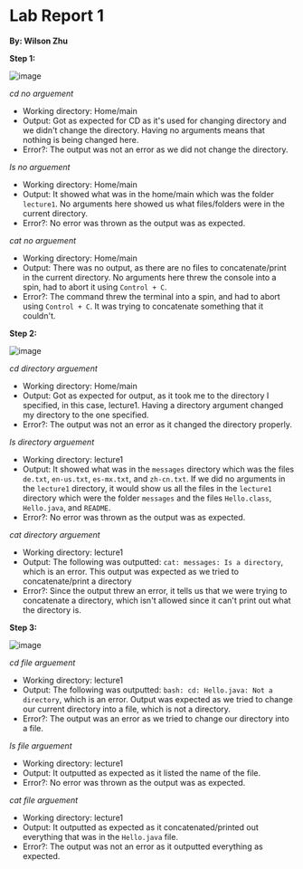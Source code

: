 # Lab Report 1
**By: Wilson Zhu**

**Step 1:**

![image](https://github.com/W6zhu/cse15l-lab-reports/assets/146861759/a69602ee-5dcd-4c47-89e0-d11503327b47)

_cd no arguement_
* Working directory: Home/main
* Output: Got as expected for CD as it's used for changing directory and we didn't change the directory. Having no arguments means that nothing is being changed here.
* Error?: The output was not an error as we did not change the directory.

_ls no arguement_
* Working directory: Home/main
* Output: It showed what was in the home/main which was the folder `lecture1`. No arguments here showed us what files/folders were in the current directory.
* Error?: No error was thrown as the output was as expected.

_cat no arguement_
* Working directory: Home/main
* Output: There was no output, as there are no files to concatenate/print in the current directory. No arguments here threw the console into a spin, had to abort it using `Control + C`.
* Error?: The command threw the terminal into a spin, and had to abort using `Control + C`. It was trying to concatenate something that it couldn't.


**Step 2:**

![image](https://github.com/W6zhu/cse15l-lab-reports/assets/146861759/62e83d16-25c3-4c82-b865-c7eeeb1ad9a3)

_cd directory arguement_
* Working directory: Home/main
* Output: Got as expected for output, as it took me to the directory I specified, in this case, lecture1. Having a directory argument changed my directory to the one specified. 
* Error?: The output was not an error as it changed the directory properly.

_ls directory arguement_
* Working directory: lecture1
* Output: It showed what was in the `messages` directory which was the files `de.txt`, `en-us.txt`, `es-mx.txt`, and  `zh-cn.txt`. If we did no arguments in the `lecture1` directory, it would show us all the files in the `lecture1` directory which were the folder `messages` and the files `Hello.class`, `Hello.java`, and `README`. 
* Error?: No error was thrown as the output was as expected.

_cat directory arguement_
* Working directory: lecture1
* Output: The following was outputted: `cat: messages: Is a directory`, which is an error. This output was expected as we tried to concatenate/print a directory
* Error?: Since the output threw an error, it tells us that we were trying to concatenate a directory, which isn't allowed since it can't print out what the directory is. 

**Step 3:**

![image](https://github.com/W6zhu/cse15l-lab-reports/assets/146861759/fed27f36-4d42-45c2-afce-d50d8a3f6431)

_cd file arguement_
* Working directory: lecture1
* Output: The following was outputted: `bash: cd: Hello.java: Not a directory`, which is an error. Output was expected as we tried to change our current directory into a file, which is not a directory.
* Error?: The output was an error as we tried to change our directory into a file.

_ls file arguement_
* Working directory: lecture1
* Output: It outputted as expected as it listed the name of the file. 
* Error?: No error was thrown as the output was as expected.

_cat file arguement_
* Working directory: lecture1
* Output: It outputted as expected as it concatenated/printed out everything that was in the `Hello.java` file.
* Error?: The output was not an error as it outputted everything as expected. 
